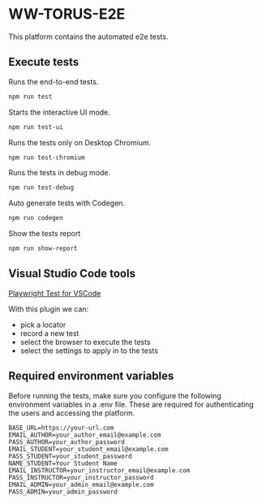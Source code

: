 # WW-TORUS-E2E

This platform contains the automated e2e tests.

## Execute tests

Runs the end-to-end tests.

```bash
npm run test
```

Starts the interactive UI mode.

```bash
npm run test-ui
```

Runs the tests only on Desktop Chromium.

```bash
npm run test-chromium
```

Runs the tests in debug mode.

```bash
npm run test-debug
```

Auto generate tests with Codegen.

```bash
npm run codegen
```

Show the tests report

```bash
npm run show-report
```

## Visual Studio Code tools

[Playwright Test for VSCode](https://marketplace.visualstudio.com/items?itemName=ms-playwright.playwright)

With this plugin we can:

- pick a locator
- record a new test
- select the browser to execute the tests
- select the settings to apply in to the tests

## Required environment variables

Before running the tests, make sure you configure the following environment variables in a .env file. These are required for authenticating the users and accessing the platform.

```env
BASE_URL=https://your-url.com
EMAIL_AUTHOR=your_author_email@example.com
PASS_AUTHOR=your_author_password
EMAIL_STUDENT=your_student_email@example.com
PASS_STUDENT=your_student_password
NAME_STUDENT=Your Student Name
EMAIL_INSTRUCTOR=your_instructor_email@example.com
PASS_INSTRUCTOR=your_instructor_password
EMAIL_ADMIN=your_admin_email@example.com
PASS_ADMIN=your_admin_password

```
